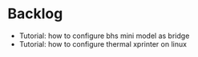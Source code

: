 Backlog
=======

* Tutorial: how to configure bhs mini model as bridge
* Tutorial: how to configure thermal xprinter on linux

